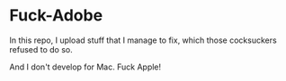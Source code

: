 ﻿# Fuck-Adobe
In this repo, I upload stuff that I manage to fix, which those cocksuckers refused to do so.

And I don't develop for Mac. Fuck Apple!

